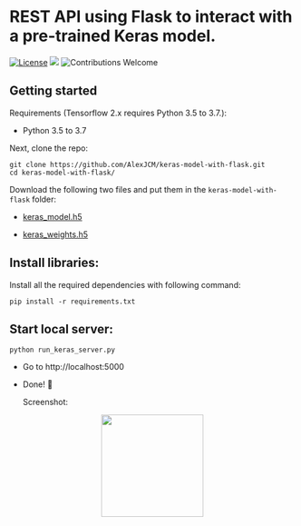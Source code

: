 # REST API using Flask to interact with a pre-trained Keras model.

[![License](https://img.shields.io/github/license/mashape/apistatus.svg?maxAge=2592000)](https://github.com/AlexJCM/keras-model-with-flask/blob/master/LICENSE)
[![](https://img.shields.io/badge/python-3.5%2B-green.svg)]()
![Contributions Welcome](https://img.shields.io/badge/contributions-welcome-brightgreen.svg?style=flat)

## Getting started

Requirements (Tensorflow 2.x requires Python 3.5 to 3.7.):

- Python 3.5 to 3.7

Next, clone the repo:

```shell
git clone https://github.com/AlexJCM/keras-model-with-flask.git
cd keras-model-with-flask/
```

Download the following two files and put them in the `keras-model-with-flask` folder:

- [keras_model.h5](https://drive.google.com/file/d/1-5S3QUXLQ8cwZj17ic77lGSw7Qf40XXK/view?usp=sharing)

- [keras_weights.h5](https://drive.google.com/file/d/1-6wMqDINf7sK541AQ1ReG5TO_qWAaD9R/view?usp=sharing)

## Install libraries:

Install all the required dependencies with following command:

```shell
pip install -r requirements.txt
```

## Start local server:

```shell
python run_keras_server.py
```

- Go to http://localhost:5000
- Done! :tada:

  Screenshot:

<p align="center">
  <img src="https://i.postimg.cc/xT49NGCg/screenshot-client-side-keras.png" height="180px" alt="">
</p>
